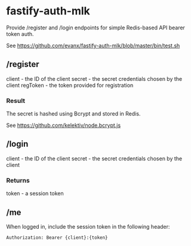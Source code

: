 # fastify-auth-mlk

Provide /register and /login endpoints for simple Redis-based API bearer token auth.

See https://github.com/evanx/fastify-auth-mlk/blob/master/bin/test.sh

## /register

client - the ID of the client
secret - the secret credentials chosen by the client
regToken - the token provided for registration

### Result

The secret is hashed using Bcrypt and stored in Redis.

See https://github.com/kelektiv/node.bcrypt.js

## /login

client - the ID of the client
secret - the secret credentials chosen by the client

### Returns

token - a session token

## /me

When logged in, include the session token in the following header:

```
Authorization: Bearer {client}:{token}
```
